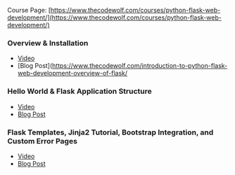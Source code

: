 Course Page: [https://www.thecodewolf.com/courses/python-flask-web-development/](https://www.thecodewolf.com/courses/python-flask-web-development/)

### Overview & Installation
- [Video](https://youtu.be/Ty2qAlDsAxc)
- [Blog Post](https://www.thecodewolf.com/introduction-to-python-flask-web-development-overview-of-flask/

### Hello World & Flask Application Structure
- [Video](https://youtu.be/OrTWfZpv0i0)
- [Blog Post](https://www.thecodewolf.com/python-flask-web-development-hello-world-flask-application-structure/)

### Flask Templates, Jinja2 Tutorial, Bootstrap Integration, and Custom Error Pages
- [Video](https://youtu.be/0M74EGmqWIY)
- [Blog Post](https://www.thecodewolf.com/python-flask-web-development-flask-templates-and-flask-bootstrap-integration/)
